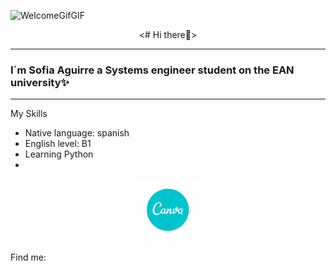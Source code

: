![WelcomeGifGIF](https://user-images.githubusercontent.com/114430959/192381086-d1f91020-0ce0-4125-9386-c065a1aaa595.gif)

<p align="center"> 
  <# Hi there👋>

--- 

### I´m Sofia Aguirre a Systems engineer student on the EAN university✨

---

My Skills
- Native language: spanish
- English level: B1
- Learning Python
- 



<p align="center">
  <img src="https://github.com/Jafeibso/Jafeibso/blob/main/can.png?raw=true" width="100" height="100">
</p>

Find me:

<!--
**Sofia24-eng/Sofia24-eng** is a ✨ _special_ ✨ repository because its `README.md` (this file) appears on your GitHub profile.

Here are some ideas to get you started:

- 🔭 I’m currently working on ...
- 🌱 I’m currently learning ...
- 👯 I’m looking to collaborate on ...
- 🤔 I’m looking for help with ...
- 💬 Ask me about ...
- 📫 How to reach me: ...
- 😄 Pronouns: ...
- ⚡ Fun fact: ...
-->

